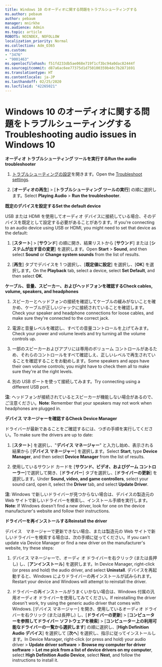```yaml
---
title: Windows 10 のオーディオに関する問題をトラブルシューティングする
ms.author: pebaum
author: pebaum
manager: mnirkhe
ms.audience: Admin
ms.topic: article
ROBOTS: NOINDEX, NOFOLLOW
localization_priority: Normal
ms.collection: Adm_O365
ms.custom:
- "3476"
- "9001463"
ms.openlocfilehash: f51fd233db5ae068e719f1cf3bc94a0dac82444f
ms.sourcegitcommit: d87a6ac6ee77375d1d750100359b4dc7b2871691
ms.translationtype: HT
ms.contentlocale: ja-JP
ms.lasthandoff: 02/25/2020
ms.locfileid: "42265021"
---
```

# <a name="troubleshooting-audio-issues-in-windows-10"></a><span data-ttu-id="bb9c6-102">Windows 10 のオーディオに関する問題をトラブルシューティングする</span><span class="sxs-lookup"><span data-stu-id="bb9c6-102">Troubleshooting audio issues in Windows 10</span></span>

<span data-ttu-id="bb9c6-103">**オーディオ トラブルシューティング ツールを実行する**</span><span class="sxs-lookup"><span data-stu-id="bb9c6-103">**Run the audio troubleshooter**</span></span>

1.  <span data-ttu-id="bb9c6-104">[トラブルシューティングの設定](ms-settings:troubleshoot)を開きます。</span><span class="sxs-lookup"><span data-stu-id="bb9c6-104">Open the [Troubleshoot settings](ms-settings:troubleshoot).</span></span>

2.  <span data-ttu-id="bb9c6-105">[**オーディオの再生**] > [**トラブルシューティング ツールの実行**] の順に選択します。</span><span class="sxs-lookup"><span data-stu-id="bb9c6-105">Select **Playing Audio** > **Run the troubleshooter**.</span></span>

<span data-ttu-id="bb9c6-106">**既定のデバイスを設定する**</span><span class="sxs-lookup"><span data-stu-id="bb9c6-106">**Set the default device**</span></span>

<span data-ttu-id="bb9c6-107">USB または HDMI を使用してオーディオ デバイスに接続している場合、そのデバイスを既定として設定する必要があることがあります。</span><span class="sxs-lookup"><span data-stu-id="bb9c6-107">If you're connecting to an audio device using USB or HDMI, you might need to set that device as the default:</span></span>

1. <span data-ttu-id="bb9c6-108">[**スタート**]  >  [**サウンド**] の順に開き、結果リストから [**サウンド**] または [**システムが出す音の変更**] を選択します。</span><span class="sxs-lookup"><span data-stu-id="bb9c6-108">Open **Start** > **Sound**, and then select **Sound** or **Change system sounds** from the list of results.</span></span>

2.  <span data-ttu-id="bb9c6-109">[**再生**] タブでデバイスを 1 つ選択し、[**既定値に設定**] を選択し、[**OK**] を選択します。</span><span class="sxs-lookup"><span data-stu-id="bb9c6-109">On the **Playback** tab, select a device, select **Set Default**, and then select **OK**.</span></span>

<span data-ttu-id="bb9c6-110">**ケーブル、音量、スピーカー、およびヘッドフォンを確認する**</span><span class="sxs-lookup"><span data-stu-id="bb9c6-110">**Check cables, volume, speakers, and headphones**</span></span>

1. <span data-ttu-id="bb9c6-111">スピーカーとヘッドフォンの接続を確認してケーブルの緩みがないことを確かめ、ケーブルが正しいジャックに接続されていることを確認します。</span><span class="sxs-lookup"><span data-stu-id="bb9c6-111">Check your speaker and headphone connections for loose cables, and make sure they're connected to the correct jack.</span></span>

2. <span data-ttu-id="bb9c6-112">電源と音量レベルを確認し、すべての音量コントロールを上げてみます。</span><span class="sxs-lookup"><span data-stu-id="bb9c6-112">Check your power and volume levels and try turning all the volume controls up.</span></span>

3. <span data-ttu-id="bb9c6-113">一部のスピーカーおよびアプリには専用のボリューム コントロールがあるため、それらのコントロールをすべて確認しえ、正しいレベルで再生されていることを確認することをお勧めします。</span><span class="sxs-lookup"><span data-stu-id="bb9c6-113">Some speakers and apps have their own volume controls; you might have to check them all to make sure they're at the right levels.</span></span>

4. <span data-ttu-id="bb9c6-114">別の USB ポートを使って接続してみます。</span><span class="sxs-lookup"><span data-stu-id="bb9c6-114">Try connecting using a different USB port.</span></span>

<span data-ttu-id="bb9c6-115">**注**: ヘッドフォンが接続されているとスピーカーが機能しない場合があるので、ご注意ください。</span><span class="sxs-lookup"><span data-stu-id="bb9c6-115">**Note**: Remember that your speakers may not work when headphones are plugged in.</span></span>

<span data-ttu-id="bb9c6-116">**デバイス マネージャーを確認する**</span><span class="sxs-lookup"><span data-stu-id="bb9c6-116">**Check Device Manager**</span></span>

<span data-ttu-id="bb9c6-117">ドライバーが最新であることをご確認するには、つぎの手順を実行してください。</span><span class="sxs-lookup"><span data-stu-id="bb9c6-117">To make sure the drivers are up to date:</span></span>

1. <span data-ttu-id="bb9c6-118">[**スタート**] を選択し、"**デバイス マネージャー**" と入力し始め、表示される結果から [**デバイス マネージャー**] を選択します。</span><span class="sxs-lookup"><span data-stu-id="bb9c6-118">Select **Start**, type **Device Manager**, and then select **Device Manager** from the list of results.</span></span>

2. <span data-ttu-id="bb9c6-119">使用しているサウンド カードを [**サウンド、ビデオ、およびゲーム コントローラー**]で選択して開き、[**ドライバー**] タブを選択し、[**ドライバーの更新**] を選択します。</span><span class="sxs-lookup"><span data-stu-id="bb9c6-119">Under **Sound, video, and game controllers**, select your sound card, open it, select the **Driver** tab, and select **Update Driver**.</span></span>

<span data-ttu-id="bb9c6-120">**注**: Windows で新しいドライバーが見つからない場合は、デバイスの製造元の Web サイトで新しいドライバーを検索し、インストール手順を実行します。</span><span class="sxs-lookup"><span data-stu-id="bb9c6-120">**Note**: If Windows doesn't find a new driver, look for one on the device manufacturer's website and follow their instructions.</span></span>

<span data-ttu-id="bb9c6-121">**ドライバーを再インストールする**</span><span class="sxs-lookup"><span data-stu-id="bb9c6-121">**Reinstall the driver**</span></span>

<span data-ttu-id="bb9c6-122">デバイス　マネージャーで更新できない場合、または製造元の Web サイトで新しいドライバーを検索する場合は、次の手順に従ってください。</span><span class="sxs-lookup"><span data-stu-id="bb9c6-122">If you can't update via Device Manager or find a new driver on the manufacturer's website, try these steps:</span></span>

1. <span data-ttu-id="bb9c6-123">デバイス マネージャーで、オーディ オ ドライバーを右クリック (または長押し) し、[**アンインストール**] を選択します。</span><span class="sxs-lookup"><span data-stu-id="bb9c6-123">In Device Manager, right-click (or press and hold) the audio driver, and select **Uninstall**.</span></span> <span data-ttu-id="bb9c6-124">デバイスを再起動すると、Windows によりドライバーの再インストールが試みられます。</span><span class="sxs-lookup"><span data-stu-id="bb9c6-124">Restart your device and Windows will attempt to reinstall the driver.</span></span>

2. <span data-ttu-id="bb9c6-125">ドライバーの再インストールがうまくいかない場合は、Windows 付属の汎用オーディオ ドライバーを使用してみてください。</span><span class="sxs-lookup"><span data-stu-id="bb9c6-125">If reinstalling the driver doesn't work, try using the generic audio driver that comes with Windows.</span></span> <span data-ttu-id="bb9c6-126">[デバイス マネージャー] を開き、使用しているオーディオ ドライバーを右クリック (または長押し) し、[**ドライバーの更新**] > [**コンピューターを参照してドライバー ソフトウェアを検索**] > [**コンピューター上の利用可能なドライバーの一覧から選択します**] の順に選択し、[**High Definition Audio デバイス**] を選択して [**次へ**] を選択し、指示に従ってインストールします。</span><span class="sxs-lookup"><span data-stu-id="bb9c6-126">In Device Manager, right-click (or press and hold) your audio driver > **Update driver software** > **Browse my computer for driver software** > **Let me pick from a list of device drivers on my computer**, select **High Definition Audio Device**, select **Next**, and follow the instructions to install it.</span></span>
